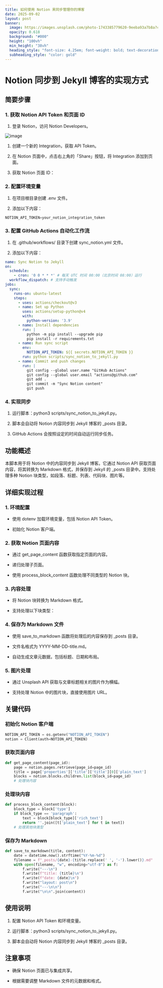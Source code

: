 ```yaml
---
title: 如何使用 Notion 来同步管理你的博客
date: 2025-09-02
layout: post
banner:
  image: https://images.unsplash.com/photo-1743385779620-9eeba93a7b8a?crop=entropy&cs=tinysrgb&fit=max&fm=jpg&ixid=M3w2OTIwMzJ8MHwxfHJhbmRvbXx8fHx8fHx8fDE3NTY4NDQ0MzJ8&ixlib=rb-4.1.0&q=80&w=1080
  opacity: 0.618
  background: "#000"
  height: "100vh"
  min_height: "38vh"
  heading_style: "font-size: 4.25em; font-weight: bold; text-decoration: underline"
  subheading_style: "color: gold"
---
```


# Notion 同步到 Jekyll 博客的实现方式

## 简要步骤

### 1. 获取 Notion API Token 和页面 ID

1. 登录 Notion，访问 Notion Developers。

![image](https://prod-files-secure.s3.us-west-2.amazonaws.com/a7a0cc5a-89b9-4cda-8686-1fba0ca52f40/d19c1afe-dea5-4312-9333-786b0ba83054/image.png?X-Amz-Algorithm=AWS4-HMAC-SHA256&X-Amz-Content-Sha256=UNSIGNED-PAYLOAD&X-Amz-Credential=ASIAZI2LB46652O6GWBL%2F20250902%2Fus-west-2%2Fs3%2Faws4_request&X-Amz-Date=20250902T202031Z&X-Amz-Expires=3600&X-Amz-Security-Token=IQoJb3JpZ2luX2VjEMz%2F%2F%2F%2F%2F%2F%2F%2F%2F%2FwEaCXVzLXdlc3QtMiJIMEYCIQCh%2BjYe8XeecNqiwOBnw8V6o74reYJKA6RNOvS5oK4ESwIhAK8LHZhPcGxjzJLzCZj2ZjVQLvX8ZfdBDbbgiXI1r7nSKv8DCDQQABoMNjM3NDIzMTgzODA1IgzbEvF5pSgpC%2BAiwHgq3ANpoWR48ZfAaBRQZmqWJMK45MbQKhWN8dzgsPEr5lyle%2FhLWDhlavDyK5LdGYb4GqqejPgtx2SEd8klsIZZQPUHMKSNShbJGwVF8j4KhA0OwUIkd8CxMs4wT8zhhMTEkBVfOQ0v3%2BEvjNKX82E90OLIsRc5jVVYQhb80sXg85tQHCTQuwGqsxnPwxE5E1sJQMGpKB7SbYNjE%2FEmYIyebU3yFFRkcPBckV%2BqtSUANSX4wzmXp5aTmkCGs9y4EW3fuMY1%2FCgQ%2B9%2Fcy5XonTZh0gdiCwxYk0maa9ifs0Yq1oo1UOtKHmPGrFea%2F0V6aFINsFL0jQN9MvsHv8EhbINx0%2Fxn%2BhfeCEhzEGBWZ7TbsWU%2FIOhjLCAGLcZ89NieuNg5fs6rMtBgIXiNQ4qYuGCcb5%2F8TCm7nnrJb3fGGhuyID7faWKDhQRxZklJw%2BAZcIWz1xX7xRev7A%2BQ%2FrVGFGmGVuN%2FMF%2Fc71OEOK7px87oXHUacjvJAjdJZv3KF%2F3yOBX6UyUIlHzu9NeR9yqYqaXwUi8m4y3JBYbVdE4TLdONIy7WBCQVPi4Jq90wzu0a2gAQfE2dWaszurTu1Q%2FwTxqzH8vtAnXBldDvO2PrHMGsbfcCUmcXkILSq1GJd3CiuzCYht3FBjqkAT6b9ECddc90N3c5bmco0PLZcULHbCr3U8kJratjzbXANO1y2lSHvF6Z49fA9ujeOSRUULomPsUcdEWY64Ksix6a8Jr9cjon2URaYJNirmYQe4C2zkyjyZp9Teg%2FJUVBSFH5FwyGv%2BnAV3nH1Fs2ohWh%2BhBiVzp8VOJm0DXCMsxajpGjsOZ5fi8weY7dlggtV1nzyhv1Wk4j7uQ3ksRG8OgiocBh&X-Amz-Signature=42d32ca8542bdd81eb5eb7847653459f4b0afffff0a00343045705ba500f82b8&X-Amz-SignedHeaders=host&x-amz-checksum-mode=ENABLED&x-id=GetObject)

1. 创建一个新的 Integration，获取 API Token。

1. 在 Notion 页面中，点击右上角的「Share」按钮，将 Integration 添加到页面。

1. 获取 Notion 页面 ID：


### 2. 配置环境变量

1. 在项目根目录创建 .env 文件。

1. 添加以下内容：

```javascript
NOTION_API_TOKEN=your_notion_integration_token
```

### 3. 配置 GitHub Actions 自动化工作流

1. 在 .github/workflows/ 目录下创建 sync_notion.yml 文件。

1. 添加以下内容：

```yaml
name: Sync Notion to Jekyll
on:
  schedule:
    - cron: '0 0 * * *' # 每天 UTC 时间 00:00（北京时间 08:00）运行
  workflow_dispatch: # 支持手动触发
jobs:
  sync:
    runs-on: ubuntu-latest
    steps:
      - uses: actions/checkout@v3
      - name: Set up Python
        uses: actions/setup-python@v4
        with:
          python-version: '3.9'
      - name: Install dependencies
        run: |
          python -m pip install --upgrade pip
          pip install -r requirements.txt
      - name: Run sync script
        env:
          NOTION_API_TOKEN: ${{ secrets.NOTION_API_TOKEN }}
        run: python scripts/sync_notion_to_jekyll.py
      - name: Commit and push changes
        run: |
          git config --global user.name "GitHub Actions"
          git config --global user.email "actions@github.com"
          git add .
          git commit -m "Sync Notion content"
          git push
```

### 4. 实现同步

1. 运行脚本：python3 scripts/sync_notion_to_jekyll.py。

1. 脚本会自动将 Notion 内容同步到 Jekyll 博客的 _posts 目录。

1. GitHub Actions 会按照设定的时间自动运行同步任务。

## 功能概述

本脚本用于将 Notion 中的内容同步到 Jekyll 博客。它通过 Notion API 获取页面内容，将其转换为 Markdown 格式，并保存到 Jekyll 的 _posts 目录中。支持处理多种 Notion 块类型，如段落、标题、列表、代码块、图片等。

## 详细实现过程

### 1. 环境配置

- 使用 dotenv 加载环境变量，包括 Notion API Token。

- 初始化 Notion 客户端。

### 2. 获取 Notion 页面内容

- 通过 get_page_content 函数获取指定页面的内容。

- 递归处理子页面。

- 使用 process_block_content 函数处理不同类型的 Notion 块。

### 3. 内容处理

- 将 Notion 块转换为 Markdown 格式。

- 支持处理以下块类型：


### 4. 保存为 Markdown 文件

- 使用 save_to_markdown 函数将处理后的内容保存到 _posts 目录。

- 文件名格式为 YYYY-MM-DD-title.md。

- 自动生成文章元数据，包括标题、日期和布局。

### 5. 图片处理

- 通过 Unsplash API 获取与文章标题相关的图片作为横幅。

- 支持处理 Notion 中的图片块，直接使用图片 URL。

## 关键代码

### 初始化 Notion 客户端

```python
NOTION_API_TOKEN = os.getenv("NOTION_API_TOKEN")
notion = Client(auth=NOTION_API_TOKEN)
```

### 获取页面内容

```python
def get_page_content(page_id):
    page = notion.pages.retrieve(page_id=page_id)
    title = page['properties']['title']['title'][0]['plain_text']
    blocks = notion.blocks.children.list(block_id=page_id)
    # 处理块内容
```

### 处理块内容

```python
def process_block_content(block):
    block_type = block['type']
    if block_type == 'paragraph':
        text = block[block_type]['rich_text']
        return ''.join([t['plain_text'] for t in text])
    # 处理其他块类型
```

### 保存为 Markdown

```python
def save_to_markdown(title, content):
    date = datetime.now().strftime("%Y-%m-%d")
    filename = f"_posts/{date}-{title.replace(' ', '-').lower()}.md"
    with open(filename, "w", encoding="utf-8") as f:
        f.write("---\n")
        f.write(f"title: {title}\n")
        f.write(f"date: {date}\n")
        f.write("layout: post\n")
        f.write("---\n\n")
        f.write("\n\n".join(content))
```

## 使用说明

1. 配置 Notion API Token 和环境变量。

1. 运行脚本：python3 scripts/sync_notion_to_jekyll.py。

1. 脚本会自动将 Notion 内容同步到 Jekyll 博客的 _posts 目录。

## 注意事项

- 确保 Notion 页面已与集成共享。

- 根据需要调整 Markdown 文件的元数据和格式。